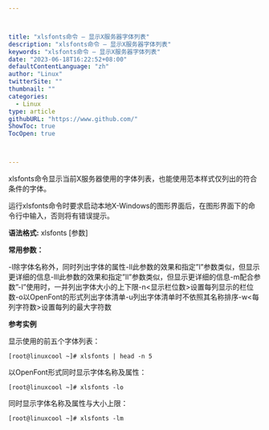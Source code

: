 ```yaml
---



title: "xlsfonts命令 – 显示X服务器字体列表"
description: "xlsfonts命令 – 显示X服务器字体列表"
keywords: "xlsfonts命令 – 显示X服务器字体列表"
date: "2023-06-18T16:22:52+08:00"
defaultContentLanguage: "zh"
author: "Linux"
twitterSite: ""
thumbnail: ""
categories:
  - Linux
type: article
githubURL: "https://www.github.com/"
ShowToc: true
TocOpen: true



---
```


xlsfonts命令显示当前X服务器使用的字体列表，也能使用范本样式仅列出的符合条件的字体。

运行xlsfonts命令时要求启动本地X-Windows的图形界面后，在图形界面下的命令行中输入，否则将有错误提示。

**语法格式:** xlsfonts [参数]

**常用参数：**

-l除字体名称外，同时列出字体的属性-ll此参数的效果和指定”l”参数类似，但显示更详细的信息-lll此参数的效果和指定”ll”参数类似，但显示更详细的信息-m配合参数”-l”使用时，一并列出字体大小的上下限-n<显示栏位数>设置每列显示的栏位数-o以OpenFont的形式列出字体清单-u列出字体清单时不依照其名称排序-w<每列字符数>设置每列的最大字符数

**参考实例**

显示使用的前五个字体列表：

```
[root@linuxcool ~]# xlsfonts | head -n 5
```

以OpenFont形式同时显示字体名称及属性：

```
[root@linuxcool ~]# xlsfonts -lo
```

同时显示字体名称及属性与大小上限：

```
[root@linuxcool ~]# xlsfonts -lm
```